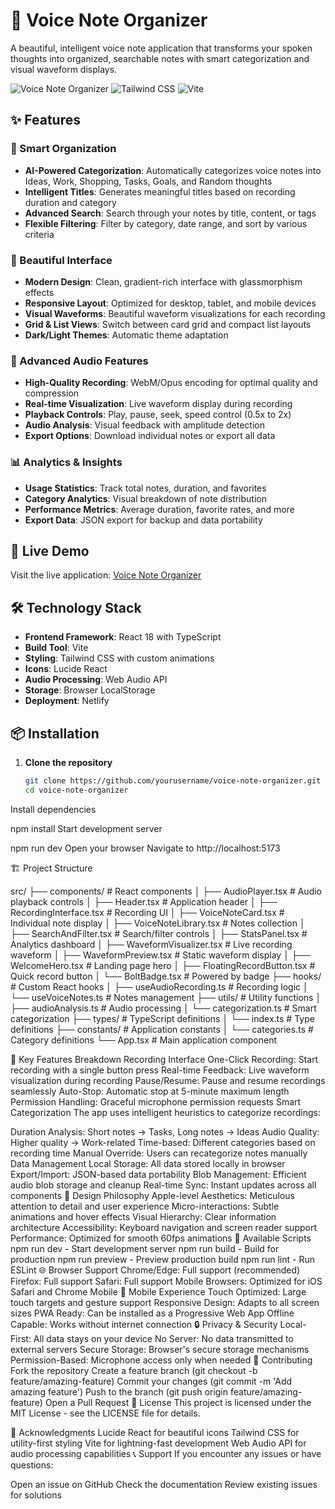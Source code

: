 # 🎤 Voice Note Organizer

A beautiful, intelligent voice note application that transforms your spoken thoughts into organized, searchable notes with smart categorization and visual waveform displays.

![Voice Note Organizer](https://img.shields.io/badge/Built%20with-React%20%2B%20TypeScript-blue)
![Tailwind CSS](https://img.shields.io/badge/Styled%20with-Tailwind%20CSS-38B2AC)
![Vite](https://img.shields.io/badge/Powered%20by-Vite-646CFF)

## ✨ Features

### 🎯 Smart Organization
- **AI-Powered Categorization**: Automatically categorizes voice notes into Ideas, Work, Shopping, Tasks, Goals, and Random thoughts
- **Intelligent Titles**: Generates meaningful titles based on recording duration and category
- **Advanced Search**: Search through your notes by title, content, or tags
- **Flexible Filtering**: Filter by category, date range, and sort by various criteria

### 🎨 Beautiful Interface
- **Modern Design**: Clean, gradient-rich interface with glassmorphism effects
- **Responsive Layout**: Optimized for desktop, tablet, and mobile devices
- **Visual Waveforms**: Beautiful waveform visualizations for each recording
- **Grid & List Views**: Switch between card grid and compact list layouts
- **Dark/Light Themes**: Automatic theme adaptation

### 🎵 Advanced Audio Features
- **High-Quality Recording**: WebM/Opus encoding for optimal quality and compression
- **Real-time Visualization**: Live waveform display during recording
- **Playback Controls**: Play, pause, seek, speed control (0.5x to 2x)
- **Audio Analysis**: Visual feedback with amplitude detection
- **Export Options**: Download individual notes or export all data

### 📊 Analytics & Insights
- **Usage Statistics**: Track total notes, duration, and favorites
- **Category Analytics**: Visual breakdown of note distribution
- **Performance Metrics**: Average duration, favorite rates, and more
- **Export Data**: JSON export for backup and data portability

## 🚀 Live Demo

Visit the live application: [Voice Note Organizer](https://superb-chebakia-f675eb.netlify.app)

## 🛠️ Technology Stack

- **Frontend Framework**: React 18 with TypeScript
- **Build Tool**: Vite
- **Styling**: Tailwind CSS with custom animations
- **Icons**: Lucide React
- **Audio Processing**: Web Audio API
- **Storage**: Browser LocalStorage
- **Deployment**: Netlify

## 📦 Installation

1. **Clone the repository**
   ```bash
   git clone https://github.com/yourusername/voice-note-organizer.git
   cd voice-note-organizer
Install dependencies


npm install
Start development server


npm run dev
Open your browser
Navigate to http://localhost:5173

🏗️ Project Structure

src/
├── components/           # React components
│   ├── AudioPlayer.tsx   # Audio playback controls
│   ├── Header.tsx        # Application header
│   ├── RecordingInterface.tsx  # Recording UI
│   ├── VoiceNoteCard.tsx # Individual note display
│   ├── VoiceNoteLibrary.tsx    # Notes collection
│   ├── SearchAndFilter.tsx     # Search/filter controls
│   ├── StatsPanel.tsx    # Analytics dashboard
│   ├── WaveformVisualizer.tsx  # Live recording waveform
│   ├── WaveformPreview.tsx     # Static waveform display
│   ├── WelcomeHero.tsx   # Landing page hero
│   ├── FloatingRecordButton.tsx # Quick record button
│   └── BoltBadge.tsx     # Powered by badge
├── hooks/                # Custom React hooks
│   ├── useAudioRecording.ts    # Recording logic
│   └── useVoiceNotes.ts  # Notes management
├── utils/                # Utility functions
│   ├── audioAnalysis.ts  # Audio processing
│   └── categorization.ts # Smart categorization
├── types/                # TypeScript definitions
│   └── index.ts          # Type definitions
├── constants/            # Application constants
│   └── categories.ts     # Category definitions
└── App.tsx              # Main application component

🎯 Key Features Breakdown
Recording Interface
One-Click Recording: Start recording with a single button press
Real-time Feedback: Live waveform visualization during recording
Pause/Resume: Pause and resume recordings seamlessly
Auto-Stop: Automatic stop at 5-minute maximum length
Permission Handling: Graceful microphone permission requests
Smart Categorization
The app uses intelligent heuristics to categorize recordings:

Duration Analysis: Short notes → Tasks, Long notes → Ideas
Audio Quality: Higher quality → Work-related
Time-based: Different categories based on recording time
Manual Override: Users can recategorize notes manually
Data Management
Local Storage: All data stored locally in browser
Export/Import: JSON-based data portability
Blob Management: Efficient audio blob storage and cleanup
Real-time Sync: Instant updates across all components
🎨 Design Philosophy
Apple-level Aesthetics: Meticulous attention to detail and user experience
Micro-interactions: Subtle animations and hover effects
Visual Hierarchy: Clear information architecture
Accessibility: Keyboard navigation and screen reader support
Performance: Optimized for smooth 60fps animations
🔧 Available Scripts
npm run dev - Start development server
npm run build - Build for production
npm run preview - Preview production build
npm run lint - Run ESLint
🌐 Browser Support
Chrome/Edge: Full support (recommended)
Firefox: Full support
Safari: Full support
Mobile Browsers: Optimized for iOS Safari and Chrome Mobile
📱 Mobile Experience
Touch Optimized: Large touch targets and gesture support
Responsive Design: Adapts to all screen sizes
PWA Ready: Can be installed as a Progressive Web App
Offline Capable: Works without internet connection
🔒 Privacy & Security
Local-First: All data stays on your device
No Server: No data transmitted to external servers
Secure Storage: Browser's secure storage mechanisms
Permission-Based: Microphone access only when needed
🤝 Contributing
Fork the repository
Create a feature branch (git checkout -b feature/amazing-feature)
Commit your changes (git commit -m 'Add amazing feature')
Push to the branch (git push origin feature/amazing-feature)
Open a Pull Request
📄 License
This project is licensed under the MIT License - see the LICENSE file for details.

🙏 Acknowledgments
Lucide React for beautiful icons
Tailwind CSS for utility-first styling
Vite for lightning-fast development
Web Audio API for audio processing capabilities
📞 Support
If you encounter any issues or have questions:

Open an issue on GitHub
Check the documentation
Review existing issues for solutions

